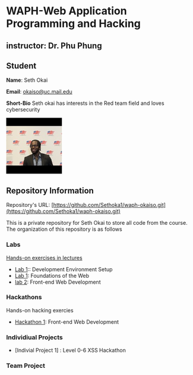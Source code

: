 # WAPH-Web Application Programming and Hacking

## instructor: Dr. Phu Phung

## Student

**Name**: Seth Okai

**Email**: okaiso@uc.mail.edu

**Short-Bio** Seth okai has interests in the Red team field and loves cybersecurity

![Seths's Headshot](Images/headshot.jpg)

## Repository Information

Repository's URL: [https://github.com/Sethoka1/waph-okaiso.git](https://github.com/Sethoka1/waph-okaiso.git)

This is a private repository for Seth Okai to store all code from the course. The organization of this repository is as follows

### Labs

[Hands-on exercises in lectures](labs)

  - [Lab 1](labs/lab0):: Development Environment Setup 
  - [Lab 1](labs/lab1): Foundations of the Web
  - [lab 2](labs/lab2): Front-end Web Development

### Hackathons

Hands-on hacking exercies
  - [Hackathon 1](Hackthons/Hackathon1): Front-end Web Development

### Individiual Projects
  - [Indivial Project 1] : Level 0-6 XSS Hackathon

### Team Project


